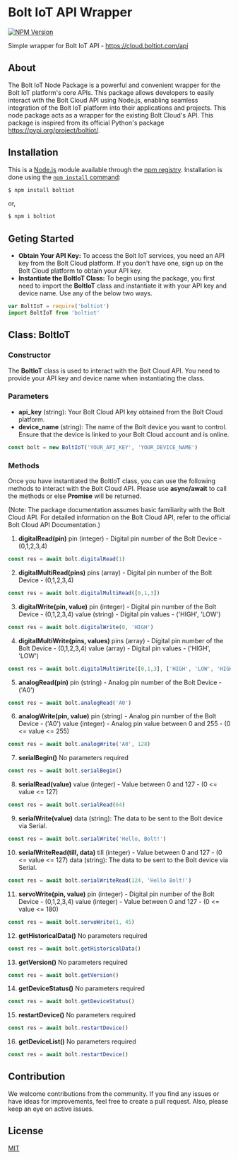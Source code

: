 # Bolt IoT API Wrapper

[![NPM Version][npm-version-image]][npm-url]

Simple wrapper for Bolt IoT API - https://cloud.boltiot.com/api

## About
The Bolt IoT Node Package is a powerful and convenient wrapper for the Bolt IoT platform's core APIs. This package allows developers to easily interact with the Bolt Cloud API using Node.js, enabling seamless integration of the Bolt IoT platform into their applications and projects. This node package acts as a wrapper for the existing Bolt Cloud's API. This package is inspired from its official Python's package https://pypi.org/project/boltiot/.

## Installation

This is a [Node.js](https://nodejs.org/en/) module available through the
[npm registry](https://www.npmjs.com/). Installation is done using the
[`npm install` command](https://docs.npmjs.com/getting-started/installing-npm-packages-locally):

```sh
$ npm install boltiot
```
or,
```sh
$ npm i boltiot
```

## Geting Started
* __Obtain Your API Key:__
To access the Bolt IoT services, you need an API key from the Bolt Cloud platform. If you don't have one, sign up on the Bolt Cloud platform to obtain your API key.
* __Instantiate the BoltIoT Class:__
To begin using the package, you first need to import the **BoltIoT** class and instantiate it with your API key and device name. Use any of the below two ways.

```js
var BoltIoT = require('boltiot')
import BoltIoT from 'boltiot'
```
## Class: BoltIoT
### Constructor
The **BoltIoT** class is used to interact with the Bolt Cloud API. You need to provide your API key and device name when instantiating the class.
### Parameters
* **api_key** (string): Your Bolt Cloud API key obtained from the Bolt Cloud platform.
* **device_name** (string): The name of the Bolt device you want to control. Ensure that the device is linked to your Bolt Cloud account and is online.
```js
const bolt = new BoltIoT('YOUR_API_KEY', 'YOUR_DEVICE_NAME')
```
### Methods
Once you have instantiated the BoltIoT class, you can use the following methods to interact with the Bolt Cloud API. Please use **async/await** to call the methods or else **Promise** will be returned.

(Note: The package documentation assumes basic familiarity with the Bolt Cloud API. For detailed information on the Bolt Cloud API, refer to the official Bolt Cloud API Documentation.)

1. **digitalRead(pin)**
pin (integer) - Digital pin number of the Bolt Device - (0,1,2,3,4)
```js
const res = await bolt.digitalRead(1)
```
2. **digitalMultiRead(pins)**
pins (array<integer>) - Digital pin number of the Bolt Device - (0,1,2,3,4)
```js
const res = await bolt.digitalMultiRead([0,1,3])
```
3. **digitalWrite(pin, value)**
pin (integer) - Digital pin number of the Bolt Device - (0,1,2,3,4)
value (string) - Digital pin values - ('HIGH', 'LOW')
```js
const res = await bolt.digitalWrite(0, 'HIGH')
```
4. **digitalMultiWrite(pins, values)**
pins (array<integer>) - Digital pin number of the Bolt Device - (0,1,2,3,4)
value (array<string>) - Digital pin values - ('HIGH', 'LOW')
```js
const res = await bolt.digitalMultiWrite([0,1,3], ['HIGH', 'LOW', 'HIGH'])
```
5. **analogRead(pin)**
pin (string) - Analog pin number of the Bolt Device - ('A0')
```js
const res = await bolt.analogRead('A0')
```
6. **analogWrite(pin, value)**
pin (string) - Analog pin number of the Bolt Device - ('A0')
value (integer) - Analog pin value between 0 and 255 - (0 <= value <= 255)
```js
const res = await bolt.analogWrite('A0', 128)
```
7. **serialBegin()**
No parameters required 
```js
const res = await bolt.serialBegin()
```
8. **serialRead(value)**
value (integer) - Value between 0 and 127 - (0 <= value <= 127)
```js
const res = await bolt.serialRead(64)
```
9. **serialWrite(value)**
data (string): The data to be sent to the Bolt device via Serial.
```js
const res = await bolt.serialWrite('Hello, Bolt!')
```
10. **serialWriteRead(till, data)**
till (integer) - Value between 0 and 127 - (0 <= value <= 127)
data (string): The data to be sent to the Bolt device via Serial.
```js
const res = await bolt.serialWriteRead(124, 'Hello Bolt!')
```
11. **servoWrite(pin, value)**
pin (integer) - Digital pin number of the Bolt Device - (0,1,2,3,4)
value (integer) - Value between 0 and 127 - (0 <= value <= 180)
```js
const res = await bolt.servoWrite(1, 45)
```
12. **getHistoricalData()**
No parameters required 
```js
const res = await bolt.getHistoricalData()
```
13. **getVersion()**
No parameters required 
```js
const res = await bolt.getVersion()
```
14. **getDeviceStatus()**
No parameters required 
```js
const res = await bolt.getDeviceStatus()
```
15. **restartDevice()**
No parameters required 
```js
const res = await bolt.restartDevice()
```
16. **getDeviceList()**
No parameters required 
```js
const res = await bolt.restartDevice()
```
## Contribution
We welcome contributions from the community. If you find any issues or have ideas for improvements, feel free to create a pull request. Also, please keep an eye on active issues.

## License

[MIT](LICENSE)

[npm-url]: https://npmjs.org/package/boltiot
[npm-version-image]: https://badgen.net/npm/v/boltiot